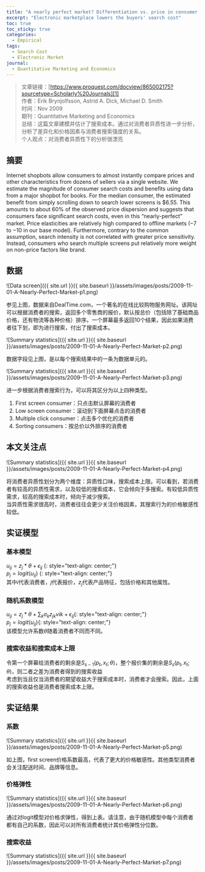 ```yaml
---
title: "A nearly perfect market? Differentiation vs. price in consumer choice"
excerpt: "Electronic marketplace lowers the buyers' search cost"
toc: true
toc_sticky: true
categories:
  - Empirical
tags:
  - Search Cost
  - Electronic Market
journal:
  - Quantitative Marketing and Economics
---
```


> 文章链接：[https://www.proquest.com/docview/865002175?sourcetype=Scholarly%20Journals][1]  
> 作者：Erik Brynjolfsson, Astrid A. Dick, Michael D. Smith  
> 时间：Nov 2009  
> 期刊：Quantitative Marketing and Economics  
> 总结：这篇文章建模并估计了搜索成本。通过对消费者异质性进一步分析，分析了差异化和价格因素与消费者搜索强度的关系。  
> 个人观点：对消费者异质性下的分析很漂亮

## 摘要

Internet shopbots allow consumers to almost instantly compare prices and other characteristics from dozens of sellers via a single website. We estimate the magnitude of consumer search costs and beneﬁts using data from a major shopbot for books. For the median consumer, the estimated beneﬁt from simply scrolling down to search lower screens is $6.55. This amounts to about 60% of the observed price dispersion and suggests that consumers face signiﬁcant search costs, even in this “nearly-perfect” market. Price elasticities are relatively high compared to ofﬂine markets (−7 to −10 in our base model). Furthermore, contrary to the common assumption, search intensity is not correlated with greater price sensitivity. Instead, consumers who search multiple screens put relatively more weight on non-price factors like brand.

## 数据

![Data screen]({{ site.url }}{{ site.baseurl }}/assets/images/posts/2009-11-01-A-Nearly-Perfect-Market-p1.png)

参见上图，数据来自DealTime.com，一个著名的在线比较购物服务网址。该网址可以根据消费者的搜索，返回多个零售商的报价，默认按总价（包括除了基础商品价格，还有物流等各种价格）排序。一个屏幕最多返回10个结果，因此如果消费者往下划，即为进行搜索，付出了搜索成本。

![Summary statistics]({{ site.url }}{{ site.baseurl }}/assets/images/posts/2009-11-01-A-Nearly-Perfect-Market-p2.png)

数据字段见上图，是以每个搜索结果中的一条为数据单元的。  

![Summary statistics]({{ site.url }}{{ site.baseurl }}/assets/images/posts/2009-11-01-A-Nearly-Perfect-Market-p3.png)

进一步根据消费者搜索行为，可以将其区分为以上四种类型。

1. First screen consumer：只点击默认屏幕的消费者
2. Low screen consumer：滚动到下面屏幕点击的消费者
3. Multiple click consumer：点击多个优化的消费者
4. Sorting consumers：按总价以外排序的消费者

## 本文关注点

![Summary statistics]({{ site.url }}{{ site.baseurl }}/assets/images/posts/2009-11-01-A-Nearly-Perfect-Market-p4.png)

将消费者异质性划分为两个维度：异质性口味，搜索成本上限。可以看到，若消费者有较高的异质性需求，以及较低的搜索成本，它会倾向于多搜索。有较低异质性需求，较高的搜索成本时，倾向于减少搜索。  
当异质性需求很高时，消费者往往会更少关注价格因素，其搜索行为的价格敏感性较低。

## 实证模型

### 基本模型

$u_{ij} = z_j * \theta + \epsilon_{ij}$
{: style="text-align: center;"}  
$p_j = logit(u_{ij})$
{: style="text-align: center;"}  
其中$i$代表消费者，$j$代表报价，$z_j$代表产品特征，包括价格和其他属性。  

### 随机系数模型

$u_{ij} = z_j * \theta + \sum_{k}{\sigma_kz_{jk}v{ik}} + \epsilon_{ij}${: style="text-align: center;"}  
$p_j = logit(u_{ij})${: style="text-align: center;"}  
该模型允许系数$\theta$随着消费者不同而不同。  

### 搜索收益和搜索成本上限

令第一个屏幕给消费者的剩余是$S_{s-1}(p_t, x_t; \theta)$，整个报价集的剩余是$S_{s}(p_t, x_t; \theta)$，则二者之差为消费者得到的搜索收益  
考虑到当且仅当消费者的期望收益大于搜索成本时，消费者才会搜索。因此，上面的搜索收益也是消费者搜索成本上限。

## 实证结果

### 系数

![Summary statistics]({{ site.url }}{{ site.baseurl }}/assets/images/posts/2009-11-01-A-Nearly-Perfect-Market-p5.png)

如上图，first screen价格系数最高，代表了更大的价格敏感性。其他类型消费者会关注配送时间、品牌等信息。

### 价格弹性

![Summary statistics]({{ site.url }}{{ site.baseurl }}/assets/images/posts/2009-11-01-A-Nearly-Perfect-Market-p6.png)

通过对logit模型对价格求弹性，得到上表。请注意，由于随机模型中每个消费者都有自己的系数，因此可以对所有消费者统计其价格弹性分位数。

### 搜索收益

![Summary statistics]({{ site.url }}{{ site.baseurl }}/assets/images/posts/2009-11-01-A-Nearly-Perfect-Market-p7.png)

[1]: https://www.proquest.com/docview/865002175?sourcetype=Scholarly%20Journals
